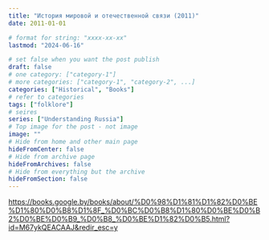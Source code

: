 ```yaml
---
title: "История мировой и отечественной связи (2011)"
date: 2011-01-01

# format for string: "xxxx-xx-xx"
lastmod: "2024-06-16"

# set false when you want the post publish
draft: false
# one category: ["category-1"]
# more categories: ["category-1", "category-2", ...]
categories: ["Historical", "Books"]
# refer to categories
tags: ["folklore"]
# seires
series: ["Understanding Russia"]
# Top image for the post - not image
image: ""
# Hide from home and other main page
hideFromCenter: false
# Hide from archive page
hideFromArchives: false
# Hide from everything but the archive
hideFromSection: false
---
```

https://books.google.by/books/about/%D0%98%D1%81%D1%82%D0%BE%D1%80%D0%B8%D1%8F_%D0%BC%D0%B8%D1%80%D0%BE%D0%B2%D0%BE%D0%B9_%D0%B8_%D0%BE%D1%82%D0%B5.html?id=M67ykQEACAAJ&redir_esc=y
<!--more-->